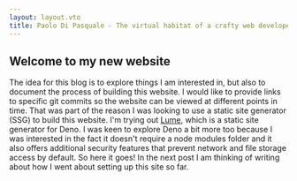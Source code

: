 ```yaml
---
layout: layout.vto
title: Paolo Di Pasquale - The virtual habitat of a crafty web developer
---
```


## Welcome to my new website

The idea for this blog is to explore things I am interested in, but also to document the process of building this website. I would like to provide links to specific git commits so the website can be viewed at different points in time. That was part of the reason I was looking to use a static site generator (SSG) to build this website. I'm trying out [Lume](https://lume.land/), which is a static site generator for Deno. I was keen to explore Deno a bit more too because I was interested in the fact it doesn't require a node modules folder and it also offers additional security features that prevent network and file storage access by default. So here it goes! In the next post I am thinking of writing about how I went about setting up this site so far.